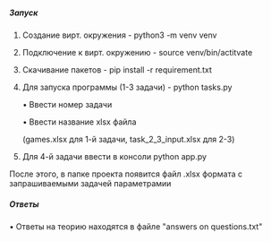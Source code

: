 ##### **Запуск**
1. Создание вирт. окружения - python3 -m venv venv
2. Подключение к вирт. окружению - source venv/bin/actitvate
3. Скачивание пакетов - pip install -r requirement.txt
4. Для запуска программы (1-3 задачи) - python tasks.py
   
    • Ввести номер задачи
    
   • Ввести название xlsx файла 

     (games.xlsx для 1-й задачи, task_2_3_input.xlsx для 2-3)
5. Для 4-й задачи ввести в консоли python app.py

После этого, в папке проекта появится файл .xlsx формата с запрашиваемыми задачей параметрамии

##### **Ответы**

• Ответы на теорию находятся в файле "answers on questions.txt"